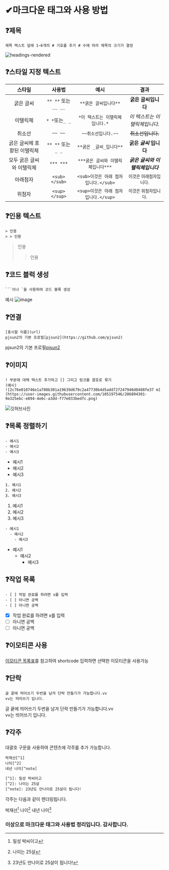 # ✔마크다운 태그와 사용 방법
## ❓제목
```
제목 텍스트 앞에 1~6개의 # 기호를 추가 # 수에 따라 제목의 크기가 결정
```
![headings-rendered](https://user-images.githubusercontent.com/105197546/206893376-b72c7126-aad2-45d6-b70e-33b8059c7503.png)


## ❓스타일 지정 텍스트
|스타일|사용법|예시|결과|
|:--:|:--:|:--:|:--:|
|굵은 글씨|`** **` 또는 `__ __`|`**굵은 글씨입니다**`|**굵은 글씨입니다**|
|이탤릭체|`* *`또는`_ _`|`*이 텍스트는 이탤릭체입니다.*`|*이 텍스트는 이탤릭체입니다.*|
|취소선|`~~ ~~`|`~~취소선입니다.~~`|~~취소선입니다.~~|
|굵은 글씨에 포핟된 이탤릭체|`** **` 또는 `_ _`|`**굵은 _글씨_입니다**`|**굵은 _글씨_ 입니다**|
|모두 굵은 글씨와 이탤릭체|`*** ***`|`***굵은 글씨와 이탤릭체입니다***`|***굵은 글씨와 이탤릭체입니다***|
|아래첨자|`<sub> </sub>`|`<sub>이것은 아래 첨자입니다.</sub>`|<sub>이것은 아래첨자입니다.</sub>|
|위첨자|`<sup> </sup>`|`<sup>이것은 아래 첨자입니다.</sup>`|<sup>이것은 위첨자입니다.</sup>|

## ❓인용 텍스트
```
> 인용
> > 인용
```
> 인용
> > 인용

## ❓코드 블럭 생성
```
```이나 `을 사용하여 코드 블록 생성
```
예시
![image](https://user-images.githubusercontent.com/105197546/206893976-3e1ba43e-8fbd-4c1f-b636-c6b5a2c7b303.png)

## ❓연결
```
[표시할 이름](url)
pjsun2의 기본 프로필[pjsun2](https://github.com/pjsun2)
```
pjsun2의 기본 프로필[pjsun2](https://github.com/pjsun2)

## ❓이미지
```
! 부분에 대체 텍스트 추가하고 [] 그리고 링크를 괄호로 묶기
(예시) 
![2c76e010746e1a708b301a19639d679c2a47730b4d5add72f247946d8488fe37 m](https://user-images.githubusercontent.com/105197546/206894301-9e325ebc-e894-4e6c-a3dd-f77e033bedfc.png)
```
![깃허브사진](https://user-images.githubusercontent.com/105197546/206894301-9e325ebc-e894-4e6c-a3dd-f77e033bedfc.png)



## ❓목록 정렬하기
```
- 예시1
- 예시2
- 예시3
```
- 예시1
- 예시2
- 예시3

```
1. 예시1
2. 예시2
3. 예시3
```
1. 예시1
2. 예시2
3. 예시3

```
- 예시1
  - 예시2
    - 예시3
```
- 예시1
  - 예시2
    - 예시3

## ❓작업 목록
```
- [ ] 작업 완료를 하려면 x를 입력
- [ ] 아니면 공백
- [ ] 아니면 공백
```
- [x] 작업 완료를 하려면 x를 입력
- [ ] 아니면 공백
- [ ] 아니면 공백

## ❓이모티콘 사용
[이모티콘 목록표](https://github.com/ikatyang/emoji-cheat-sheet/blob/master/README.md)를 참고하여 shortcode 입력하면 선택한 이모티콘을 사용가능


## ❓단락
```
글 끝에 띄어쓰기 두번을 남겨 단락 만들기가 가능합니다.vv
vv는 띄어쓰기 입니다.

```
글 끝에 띄어쓰기 두번을 남겨 단락 만들기가 가능합니다.vv  
vv는 띄어쓰기 입니다.

## ❓각주
대괄호 구문을 사용하여 콘텐츠에 각주를 추가 가능합니다.
```
박재선[^1]
나이[^2]
내년 나이[^note]

[^1]: 밀성 박씨이고
[^2]: 나이는 25살
[^note]: 23년도 만나이로 25살이 됩니다!
```
각주는 다음과 같이 렌더링됩니다.

박재선[^1]
나이[^2]
내년 나이[^note]

[^1]: 밀성 박씨이고
[^2]: 나이는 25살
[^note]: 23년도 만나이로 25살이 됩니다!

### 이상으로 마크다운 태그와 사용법 정리입니다. 감사합니다.
